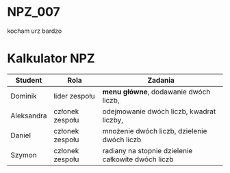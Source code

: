 # NPZ_007
kocham urz bardzo

# Kalkulator NPZ

| **Student**     | **Rola**        | **Zadania**     | 
|-----------------|-----------------|-----------------|
| Dominik         | lider zespołu   | **menu główne**, dodawanie dwóch liczb,  |
| Aleksandra      | członek zespołu | odejmowanie dwóch liczb, kwadrat liczby,  |
| Daniel          | członek zespołu | mnożenie dwóch liczb, dzielenie dwóch liczb |
| Szymon	      | członek zespołu | radiany na stopnie dzielenie całkowite dwóch liczb
